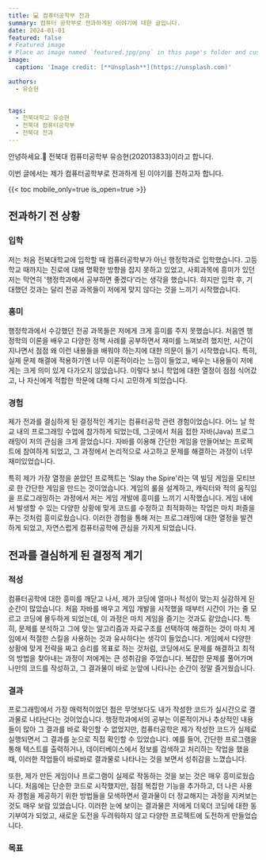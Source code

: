 ```yaml
---
title: 💻 컴퓨터공학부 전과
summary: 컴퓨터 공학부로 전과하게된 이야기에 대한 글입니다.
date: 2024-01-01
featured: false
# Featured image
# Place an image named `featured.jpg/png` in this page's folder and customize its options here.
image:
  caption: 'Image credit: [**Unsplash**](https://unsplash.com)'

authors:
  - 유승현
  

tags:
  - 전북대학교 유승현
  - 전북대 컴퓨터공학부
  - 전북대 전과
---
```


안녕하세요.👋 전북대 컴퓨터공학부 유승현(202013833)이라고 합니다.

이번 글에서는 제가 컴퓨터공학부로 전과하게 된 이야기를 전하고자 합니다.

{{< toc mobile_only=true is_open=true >}}

## 전과하기 전 상황

### 입학
저는 처음 전북대학교에 입학할 때 컴퓨터공학부가 아닌 행정학과로 입학했습니다. 고등학교 때까지는 진로에 대해 명확한 방향을 잡지 못하고 있었고, 사회과목에 흥미가 있던 저는 막연히 '행정학과에서 공부하면 좋겠다'라는 생각을 했습니다. 하지만 입학 후, 기대했던 것과는 달리 전공 과목들이 저에게 맞지 않다는 것을 느끼기 시작했습니다.


### 흥미
행정학과에서 수강했던 전공 과목들은 저에게 크게 흥미를 주지 못했습니다. 처음엔 행정학의 이론을 배우고 다양한 정책 사례를 공부하면서 재미를 느껴보려 했지만, 시간이 지나면서 점점 왜 이런 내용들을 배워야 하는지에 대한 의문이 들기 시작했습니다. 특히, 실제 문제 해결에 적용하기엔 너무 이론적이라는 느낌이 들었고, 배우는 내용들이 저에게는 크게 의미 있게 다가오지 않았습니다. 이렇다 보니 학업에 대한 열정이 점점 식어갔고, 나 자신에게 적합한 학문에 대해 다시 고민하게 되었습니다.

### 경험
제가 전과를 결심하게 된 결정적인 계기는 컴퓨터공학 관련 경험이었습니다. 어느 날 학교 내의 프로그래밍 수업에 참가하게 되었는데, 그곳에서 처음 접한 자바(Java) 프로그래밍이 저의 관심을 크게 끌었습니다. 자바를 이용해 간단한 게임을 만들어보는 프로젝트에 참여하게 되었고, 그 과정에서 논리적으로 사고하고 문제를 해결하는 과정이 너무 재미있었습니다.

특히 제가 가장 열정을 쏟았던 프로젝트는 'Slay the Spire'라는 덱 빌딩 게임을 모티브로 한 간단한 게임을 만드는 것이었습니다. 게임의 룰을 설계하고, 캐릭터와 적의 움직임을 프로그래밍하는 과정에서 저는 게임 개발에 흥미를 느끼기 시작했습니다. 게임 내에서 발생할 수 있는 다양한 상황에 맞게 코드를 수정하고 최적화하는 작업은 마치 퍼즐을 푸는 것처럼 흥미로웠습니다. 이러한 경험을 통해 저는 프로그래밍에 대한 열정을 발견하게 되었고, 자연스럽게 컴퓨터공학에 관심을 가지게 되었습니다.

## 전과를 결심하게 된 결정적 계기

### 적성
컴퓨터공학에 대한 흥미를 깨닫고 나서, 제가 코딩에 얼마나 적성이 맞는지 실감하게 된 순간이 많았습니다. 처음 자바를 배우고 게임 개발을 시작했을 때부터 시간이 가는 줄 모르고 코딩에 몰두하게 되었는데, 이 과정은 마치 게임을 즐기는 것과도 같았습니다. 특히, 문제를 분석하고 그에 맞는 알고리즘과 자료구조를 선택하여 해결하는 것이 마치 게임에서 적절한 스킬을 사용하는 것과 유사하다는 생각이 들었습니다. 게임에서 다양한 상황에 맞게 전략을 짜고 승리를 목표로 하는 것처럼, 코딩에서도 문제를 해결하고 최적의 방법을 찾아내는 과정이 저에게는 큰 성취감을 주었습니다. 복잡한 문제를 풀어가며 나만의 코드를 작성하고, 그 결과물이 바로 눈앞에 나타나는 순간이 정말 즐거웠습니다.

### 결과

프로그래밍에서 가장 매력적이었던 점은 무엇보다도 내가 작성한 코드가 실시간으로 결과물로 나타난다는 것이었습니다. 행정학과에서의 공부는 이론적이거나 추상적인 내용들이 많아 그 결과를 바로 확인할 수 없었지만, 컴퓨터공학은 제가 작성한 코드가 실제로 실행되면서 그 결과를 눈으로 직접 확인할 수 있었습니다. 예를 들어, 간단한 프로그램을 통해 텍스트를 출력하거나, 데이터베이스에서 정보를 검색하고 처리하는 작업을 했을 때, 이러한 작업들이 바로바로 결과물로 나타나는 것을 보면서 성취감을 느꼈습니다.

또한, 제가 만든 게임이나 프로그램이 실제로 작동하는 것을 보는 것은 매우 흥미로웠습니다. 처음에는 단순한 코드로 시작했지만, 점점 복잡한 기능을 추가하고, 더 나은 사용자 경험을 제공하기 위한 방법들을 모색하면서 결과물이 더 정교해지는 과정을 지켜보는 것도 매우 보람 있었습니다. 이러한 눈에 보이는 결과물은 저에게 더욱더 코딩에 대한 동기부여가 되었고, 새로운 도전을 두려워하지 않고 다양한 프로젝트에 도전하게 만들었습니다.
### 목표




[//]: # ([![The template is mobile first with a responsive design to ensure that your site looks stunning on every device.]&#40;https://raw.githubusercontent.com/wowchemy/wowchemy-hugo-modules/main/starters/academic/preview.png&#41;]&#40;https://hugoblox.com&#41;)



